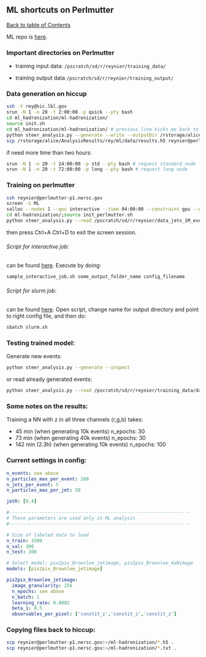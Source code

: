 ## ML shortcuts on Perlmutter
[Back to table of Contents](../README.md)

ML repo is [here](https://github.com/jdmulligan/ml-hadronization).

### Important directories on Perlmutter

- training input data: ```/pscratch/sd/r/reynier/training_data/```

- training output data ```/pscratch/sd/r/reynier/training_output/```

### Data generation on hiccup

```bash
ssh -Y rey@hic.lbl.gov
srun -N 1 -n 20 -t 2:00:00 -p quick --pty bash
cd ml_hadronization/ml-hadronization/
source init.sh
cd ml_hadronization/ml-hadronization/ # previous line kicks me back to home directory
python steer_analysis.py --generate --write --outputDir /rstorage/alice/AnalysisResults/rey/ml/data
scp /rstorage/alice/AnalysisResults/rey/ml/data/results.h5 reynier@perlmutter-p1.nersc.gov:/pscratch/sd/r/reynier/
```

if need more time than two hours:

```bash
srun -N 1 -n 20 -t 24:00:00 -p std --pty bash # request standard node
srun -N 1 -n 20 -t 72:00:00 -p long --pty bash # request long node
```

### Training on perlmutter

```bash
ssh reynier@perlmutter-p1.nersc.gov
screen -S ML
salloc --nodes 1 --qos interactive --time 04:00:00 --constraint gpu --gpus 4 --account=alice_g
cd ml-hadronization/;source init_perlmutter.sh
python steer_analysis.py --read /pscratch/sd/r/reynier/data_jets_1M_events.h5 --analyze --outputDir /pscratch/sd/r/reynier/
```

then press Ctrl+A Ctrl+D to exit the screen session.

###### Script for interactive job:
can be found [here](https://github.com/jdmulligan/ml-hadronization/blob/main/sample_interactive_job.sh). Execute by doing:

```bash
sample_interactive_job.sh some_output_folder_name config_filename
```

###### Script for slurm job:
can be found [here](https://github.com/jdmulligan/ml-hadronization/blob/main/slurm/slurm.sh). Open script, change name for output directory and point to right config file, and then do:

```bash
sbatch slurm.sh
```

### Testing trained model:

Generate new events:

```bash
python steer_analysis.py --generate --inspect
```

or read already generated events:

```bash
python steer_analysis.py --read /pscratch/sd/r/reynier/training_data/data_jets_1K_events.h5 --inspect
```

### Some notes on the results:

Training a NN with z in all three channels (r,g,b) takes:

- 45 min (when generating 10k events) n_epochs: 30
- 73 min (when generating 40k events) n_epochs: 30
- 142 min (2.3h) (when generating 10k events) n_epochs: 100

### Current settings in config:
```yaml
n_events: see above
n_particles_max_per_event: 200
n_jets_per_event: 5
n_particles_max_per_jet: 50

jetR: [0.4]

#------------------------------------------------------------------
# These parameters are used only in ML analysis
#------------------------------------------------------------------

# Size of labeled data to load
n_train: 1500
n_val: 300
n_test: 300

# Select model: pix2pix_Brownlee_jetimage, pix2pix_Brownlee_4xNimage
models: [pix2pix_Brownlee_jetimage]

pix2pix_Brownlee_jetimage:
  image_granularity: 256
  n_epochs: see above
  n_batch: 1
  learning_rate: 0.0002
  beta_1: 0.5
  observables_per_pixel: ['constit_z','constit_z','constit_z']
```

### Copying files back to hiccup:

```bash
scp reynier@perlmutter-p1.nersc.gov:~/ml-hadronization/*.h5 .
scp reynier@perlmutter-p1.nersc.gov:~/ml-hadronization/*.txt .
```
